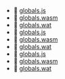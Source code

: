 * 📄 [globals.js](globals.js)
* 📄 [globals.wasm](globals.wasm)
* 📄 [globals.wat](globals.wat)
* 📄 [globals.js](globals.js)
* 📄 [globals.wasm](globals.wasm)
* 📄 [globals.wat](globals.wat)
* 📄 [globals.js](globals.js)
* 📄 [globals.wasm](globals.wasm)
* 📄 [globals.wat](globals.wat)
